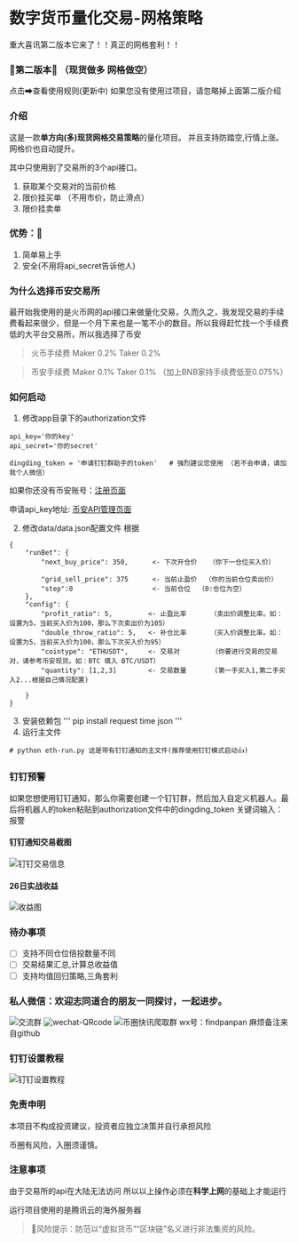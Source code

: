 # 数字货币量化交易-网格策略
重大喜讯第二版本它来了！！真正的网格套利！！
### 🎉第二版本🎉 （现货做多 网格做空）
点击➡查看使用规则(更新中)
如果您没有使用过项目，请忽略掉上面第二版介绍

### 介绍
这是一款**单方向(多)现货网格交易策略**的量化项目。
并且支持防踏空,行情上涨。网格价也自动提升。


其中只使用到了交易所的3个api接口。
1. 获取某个交易对的当前价格
2. 限价挂买单 （不用市价，防止滑点）
3. 限价挂卖单 

### 优势：🎉
1. 简单易上手
2. 安全(不用将api_secret告诉他人)

### 为什么选择币安交易所
最开始我使用的是火币网的api接口来做量化交易，久而久之，我发现交易的手续费看起来很少，但是一个月下来也是一笔不小的数目。所以我得赶忙找一个手续费低的大平台交易所，所以我选择了币安
> 火币手续费 Maker 0.2% Taker 0.2%

> 币安手续费 Maker 0.1% Taker 0.1% （加上BNB家持手续费低至0.075%）

### 如何启动

1. 修改app目录下的authorization文件

```
api_key='你的key'
api_secret='你的secret'

dingding_token = '申请钉钉群助手的token'   # 强烈建议您使用 （若不会申请，请加我个人微信）
```

如果你还没有币安账号：[注册页面](https://www.binance.com/cn/register?ref=50178251)

申请api_key地址: [币安API管理页面](https://www.binance.com/cn/usercenter/settings/api-management)


2. 修改data/data.json配置文件  根据
```
{
    "runBet": {
        "next_buy_price": 350,      <- 下次开仓价   （你下一仓位买入价）
      
        "grid_sell_price": 375      <- 当前止盈价  （你的当前仓位卖出价）
        "step":0                    <- 当前仓位  （0:仓位为空）
    },
    "config": {
        "profit_ratio": 5,         <- 止盈比率      （卖出价调整比率。如：设置为5，当前买入价为100，那么下次卖出价为105）
        "double_throw_ratio": 5,   <- 补仓比率      （买入价调整比率。如：设置为5，当前买入价为100，那么下次买入价为95）
        "cointype": "ETHUSDT",     <- 交易对        （你要进行交易的交易对，请参考币安现货。如：BTC 填入 BTC/USDT）
        "quantity": [1,2,3]        <- 交易数量       (第一手买入1,第二手买入2...根据自己情况配置)
        
    }
}

```
3. 安装依赖包
'''
pip install request time json 
'''
4. 运行主文件
```
# python eth-run.py 这是带有钉钉通知的主文件(推荐使用钉钉模式启动👍)
```

### 钉钉预警

如果您想使用钉钉通知，那么你需要创建一个钉钉群，然后加入自定义机器人。最后将机器人的token粘贴到authorization文件中的dingding_token
关键词输入：报警

#### 钉钉通知交易截图

![钉钉交易信息](https://s1.ax1x.com/2020/10/10/0ytKdH.md.jpg)
#### 26日实战收益
![收益图](https://s3.ax1x.com/2020/12/03/DTxkin.png)

### 待办事项
- [ ] 支持不同仓位倍投数量不同
- [ ] 交易结果汇总,计算总收益值
- [ ] 支持均值回归策略,三角套利

### 私人微信：欢迎志同道合的朋友一同探讨，一起进步。
![交流群](https://s3.ax1x.com/2021/01/08/snv3ss.jpg)
![wechat-QRcode](https://s3.ax1x.com/2020/11/14/DPSYss.jpg)
![币圈快讯爬取群](https://s3.ax1x.com/2020/12/28/roOVET.png)
wx号：findpanpan
麻烦备注来自github
### 钉钉设置教程
![钉钉设置教程](https://s3.ax1x.com/2021/01/08/suMVIK.png)

### 免责申明
本项目不构成投资建议，投资者应独立决策并自行承担风险

币圈有风险，入圈须谨慎。
### 注意事项
由于交易所的api在大陆无法访问
所以以上操作必须在**科学上网**的基础上才能运行

运行项目使用的是腾讯云的海外服务器

> 🚫风险提示：防范以“虚拟货币”“区块链”名义进行非法集资的风险。
